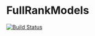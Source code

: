 # FullRankModels

[![Build Status](https://travis-ci.org/madeleineudell/FullRankModels.jl.svg?branch=master)](https://travis-ci.org/madeleineudell/FullRankModels.jl)
